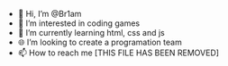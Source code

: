 - 👋 Hi, I’m @Br1am
- 👀 I’m interested in coding games
- 🌱 I’m currently learning html, css and js
- 🌐 I’m looking to create a programation team
- 📫 How to reach me [THIS FILE HAS BEEN REMOVED]

<!---
Br1am/Br1am is a ✨ special ✨ repository because its `README.md` (this file) appears on your GitHub profile.
You can click the Preview link to take a look at your changes.
--->
